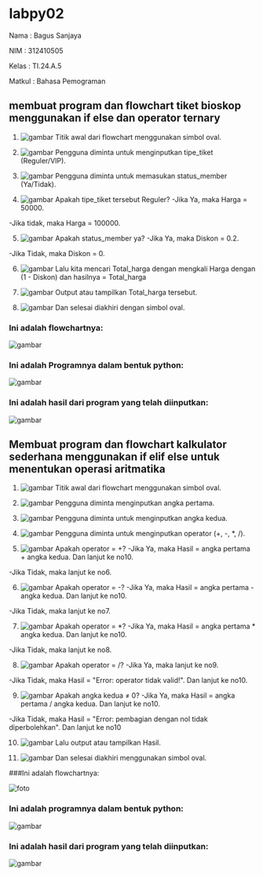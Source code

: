 # labpy02
Nama    : Bagus Sanjaya

NIM     : 312410505

Kelas   : TI.24.A.5

Matkul  : Bahasa Pemograman

## membuat program dan flowchart tiket bioskop menggunakan if else dan operator ternary

1. ![gambar](flowchart/fw2.png)
Titik awal dari flowchart menggunakan simbol oval.

2. ![gambar](flowchart/fw3.png)
Pengguna diminta untuk menginputkan tipe_tiket (Reguler/VIP).

3. ![gambar](flowchart/fw4.png)
Pengguna diminta untuk memasukan status_member (Ya/Tidak).

4. ![gambar](flowchart/fw5.png)
Apakah tipe_tiket tersebut Reguler?
-Jika Ya, maka Harga = 50000.

-Jika tidak, maka Harga = 100000.

5. ![gambar](flowchart/fw6.png)
Apakah status_member ya?
-Jika Ya, maka Diskon = 0.2.

-Jika Tidak, maka Diskon = 0.

6. ![gambar](flowchart/fw7.png)
Lalu kita mencari Total_harga dengan mengkali Harga dengan (1 - Diskon) dan hasilnya = Total_harga

7. ![gambar](flowchart/fw8.png)
Output atau tampilkan Total_harga tersebut.

8. ![gambar](flowchart/fw9.png)
Dan selesai diakhiri dengan simbol oval.

### Ini adalah flowchartnya:

![gambar](flowchart/fw1.png)

### Ini adalah Programnya dalam bentuk python:

![gambar](flowchart/tiket1.png)

### Ini adalah hasil dari program yang telah diinputkan:

![gambar](flowchart/tiket2.png)

## Membuat program dan flowchart kalkulator sederhana menggunakan if elif else untuk menentukan operasi aritmatika

1. ![gambar](flowchart/fc2.png)
Titik awal dari flowchart menggunakan simbol oval.

2. ![gambar](flowchart/fc3.png)
Pengguna diminta menginputkan angka pertama.

3. ![gambar](flowchart/fc4.png)
Pengguna diminta untuk menginputkan angka kedua.

4. ![gambar](flowchart/fc5.png)
Pengguna diminta untuk menginputkan operator (+, -, *, /).

5. ![gambar](flowchart/fc6.png)
Apakah operator = +?
-Jika Ya, maka Hasil = angka pertama + angka kedua. Dan lanjut ke no10.

-Jika Tidak, maka lanjut ke no6.

6. ![gambar](flowchart/fc7.png)
Apakah operator = -?
-Jika Ya, maka Hasil = angka pertama - angka kedua. Dan lanjut ke no10.

-Jika Tidak, maka lanjut ke no7.

7. ![gambar](flowchart/fc8.png)
Apakah operator = *?
-Jika Ya, maka Hasil = angka pertama * angka kedua. Dan lanjut ke no10.

-Jika Tidak, maka lanjut ke no8.

8. ![gambar](flowchart/fc9.png)
Apakah operator = /?
-Jika Ya, maka lanjut ke no9.

-Jika Tidak, maka Hasil = "Error: operator tidak valid!". Dan lanjut ke no10.

9. ![gambar](flowchart/fc10.png)
Apakah angka kedua ≠ 0?
-Jika Ya, maka Hasil = angka pertama / angka kedua. Dan lanjut ke no10.

-Jika Tidak, maka Hasil = "Error: pembagian dengan nol tidak diperbolehkan". Dan lanjut ke no10

10. ![gambar](flowchart/fc11.png)
Lalu output atau tampilkan Hasil.

11. ![gambar](flowchart/fc12.png)
Dan selesai diakhiri menggunakan simbol oval.

###Ini adalah flowchartnya:

![foto](flowchart/fc1.png)

### Ini adalah programnya dalam bentuk python:

![gambar](flowchart/kl1.png)

### Ini adalah hasil dari program yang telah diinputkan:

![gambar](flowchart/kl2.png)

